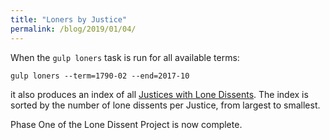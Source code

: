 ```yaml
---
title: "Loners by Justice"
permalink: /blog/2019/01/04/
---
```


When the `gulp loners` task is run for all available terms:

    gulp loners --term=1790-02 --end=2017-10

it also produces an index of all [Justices with Lone Dissents](/justices/loners).  The index is sorted
by the number of lone dissents per Justice, from largest to smallest.

Phase One of the Lone Dissent Project is now complete.
